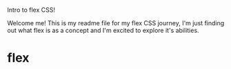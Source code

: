 Intro to flex CSS!

Welcome me! This is my readme file for my flex CSS journey, I'm just finding out what flex is as a concept and I'm excited to explore it's abilities.
# flex
